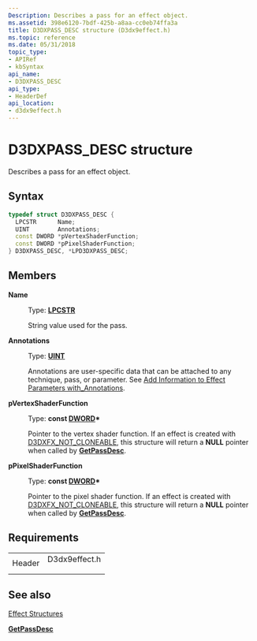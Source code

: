 ```yaml
---
Description: Describes a pass for an effect object.
ms.assetid: 398e6120-7bdf-425b-a8aa-cc0eb74ffa3a
title: D3DXPASS_DESC structure (D3dx9effect.h)
ms.topic: reference
ms.date: 05/31/2018
topic_type: 
- APIRef
- kbSyntax
api_name: 
- D3DXPASS_DESC
api_type: 
- HeaderDef
api_location: 
- d3dx9effect.h
---
```


# D3DXPASS\_DESC structure

Describes a pass for an effect object.

## Syntax


```C++
typedef struct D3DXPASS_DESC {
  LPCSTR      Name;
  UINT        Annotations;
  const DWORD *pVertexShaderFunction;
  const DWORD *pPixelShaderFunction;
} D3DXPASS_DESC, *LPD3DXPASS_DESC;
```



## Members

<dl> <dt>

**Name**
</dt> <dd>

Type: **[**LPCSTR**](../winprog/windows-data-types.md)**

</dd> <dd>

String value used for the pass.

</dd> <dt>

**Annotations**
</dt> <dd>

Type: **[**UINT**](../winprog/windows-data-types.md)**

</dd> <dd>

Annotations are user-specific data that can be attached to any technique, pass, or parameter. See [Add Information to Effect Parameters with\_Annotations](using-an-effect.md).

</dd> <dt>

**pVertexShaderFunction**
</dt> <dd>

Type: **const [**DWORD**](../winprog/windows-data-types.md)\***

</dd> <dd>

Pointer to the vertex shader function. If an effect is created with [D3DXFX\_NOT\_CLONEABLE](d3dxfx.md), this structure will return a **NULL** pointer when called by [**GetPassDesc**](id3dxbaseeffect--getpassdesc.md).

</dd> <dt>

**pPixelShaderFunction**
</dt> <dd>

Type: **const [**DWORD**](../winprog/windows-data-types.md)\***

</dd> <dd>

Pointer to the pixel shader function. If an effect is created with [D3DXFX\_NOT\_CLONEABLE](d3dxfx.md), this structure will return a **NULL** pointer when called by [**GetPassDesc**](id3dxbaseeffect--getpassdesc.md).

</dd> </dl>

## Requirements



|                   |                                                                                          |
|-------------------|------------------------------------------------------------------------------------------|
| Header<br/> | <dl> <dt>D3dx9effect.h</dt> </dl> |



## See also

<dl> <dt>

[Effect Structures](dx9-graphics-reference-effects-structures.md)
</dt> <dt>

[**GetPassDesc**](id3dxbaseeffect--getpassdesc.md)
</dt> </dl>

 

 